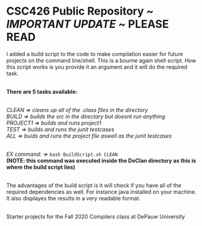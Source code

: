 # CSC426 Public Repository ~ ***IMPORTANT UPDATE*** ~ PLEASE READ 
I added a build script to the code to make compilation easier for future projects on the command line/shell. This is a bourne again shell script. How this script works is you provide it an argument and it will do the required task.<br><br>

**There are 5 tasks available:**<br><br>

*CLEAN => cleans up all of the .class files in the directory* <br>
*BUILD => builds the src in the directory but doesnt run anything*<br>
*PROJECT1 => builds and runs project1*<br>
*TEST => builds and runs the junit testcases*<br>
*ALL => buids and runs the project file aswell as the junit testcases*<br><br>

*EX command: =>* `bash BuildScript.sh CLEAN`<br>
**(NOTE: this command was executed inside the DeClan directory as this is where the build script lies)**<br><br>

The advantages of the build script is it will check if you have all of the required dependencies as well. For instance java installed on your machine. It also displayes the results in a very readable format.<br><br>

Starter projects for the Fall 2020 Compilers class at DePauw University
